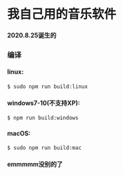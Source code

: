 # 我自己用的音乐软件


#### 2020.8.25诞生的


### 编译
#### linux:
` $ sudo npm run build:linux `

#### windows7-10(不支持XP):
` $ npm run build:windows `

#### macOS:
` $ sudo npm run build:mac `

#### emmmmm没别的了
